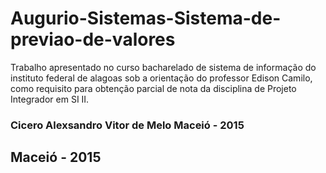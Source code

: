 # Augurio-Sistemas-Sistema-de-previao-de-valores
Trabalho apresentado no curso bacharelado de sistema de informação do instituto federal de alagoas sob a orientação do professor Edison Camilo,  como requisito para obtenção parcial de nota da disciplina de Projeto Integrador em SI II.


### Cicero Alexsandro Vitor de Melo Maceió - 2015

## Maceió - 2015
